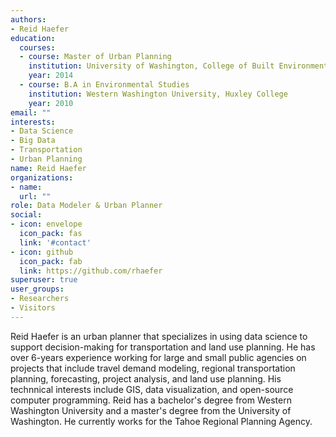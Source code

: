 ```yaml
---
authors:
- Reid Haefer
education:
  courses:
  - course: Master of Urban Planning
    institution: University of Washington, College of Built Environment
    year: 2014
  - course: B.A in Environmental Studies
    institution: Western Washington University, Huxley College
    year: 2010
email: ""
interests:
- Data Science
- Big Data
- Transportation
- Urban Planning
name: Reid Haefer
organizations:
- name:
  url: ""
role: Data Modeler & Urban Planner
social:
- icon: envelope
  icon_pack: fas
  link: '#contact'
- icon: github
  icon_pack: fab
  link: https://github.com/rhaefer
superuser: true
user_groups:
- Researchers
- Visitors
---
```


Reid Haefer is an urban planner that specializes in using data science to support decision-making for transportation and land use planning. He has over 6-years experience working for large and small public agencies on projects that include travel demand modeling, regional transportation planning, forecasting, project analysis, and land use planning. His technnical interests include GIS, data visualization, and open-source computer programming. Reid has a bachelor's degree from Western Washington University and a master's degree from the University of Washington. He currently works for the Tahoe Regional Planning Agency.
